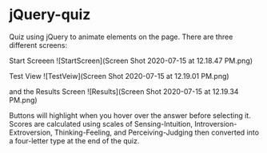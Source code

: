 # jQuery-quiz

Quiz using jQuery to animate elements on the page. There are three different screens:

Start Screeen
![StartScreen](Screen Shot 2020-07-15 at 12.18.47 PM.png)

Test View
![TestVeiw](Screen Shot 2020-07-15 at 12.19.01 PM.png)

and the Results Screen
![Results](Screen Shot 2020-07-15 at 12.19.34 PM.png)

Buttons will highlight when you hover over the answer before selecting it. Scores are calculated using scales of Sensing-Intuition, Introversion-Extroversion, Thinking-Feeling, and Perceiving-Judging then converted into a four-letter type at the end of the quiz.
